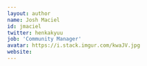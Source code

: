 ```yaml
---
layout: author
name: Josh Maciel
id: jmaciel
twitter: henkakyuu
job: 'Community Manager'
avatar: https://i.stack.imgur.com/kwaJV.jpg
website: 
---
```

